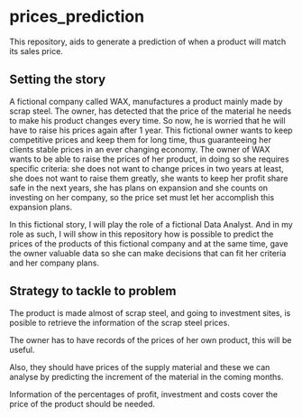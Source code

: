# prices_prediction

This repository, aids to generate a prediction of when a product will match its sales price.

## Setting the story

A fictional company called WAX, manufactures a product mainly made by scrap steel. The owner, has detected that the price of the material he needs to make his product changes every time.
So now, he is worried that he will have to raise his prices again after 1 year. This fictional owner wants to keep competitive prices and keep them for long time, thus guaranteeing her clients stable prices in an ever changing economy.
The owner of WAX wants to be able to raise the prices of her product, in doing so she requires specific criteria: she does not want to change prices in two years at least, she does not want to raise them greatly,
she wants to keep her profit share safe in the next years, she has plans on expansion and she counts on investing on her company, so the price set must let her accomplish this expansion plans.

In this fictional story, I will play the role of a fictional Data Analyst. And in my role as such, I will show in this repository how is possible to predict the prices of the products of this fictional company and at the same time,
gave the owner valuable data so she can make decisions that can fit her criteria and her company plans.

## Strategy to tackle to problem

The product is made almost of scrap steel, and going to investment sites, is posible to retrieve the information of the scrap steel prices.

The owner has to have records of the prices of her own product, this will be useful.

Also, they should have prices of the supply material and these we can analyse by predicting the increment of the material in the coming months.

Information of the percentages of profit, investment and costs cover the price of the product should be needed.
